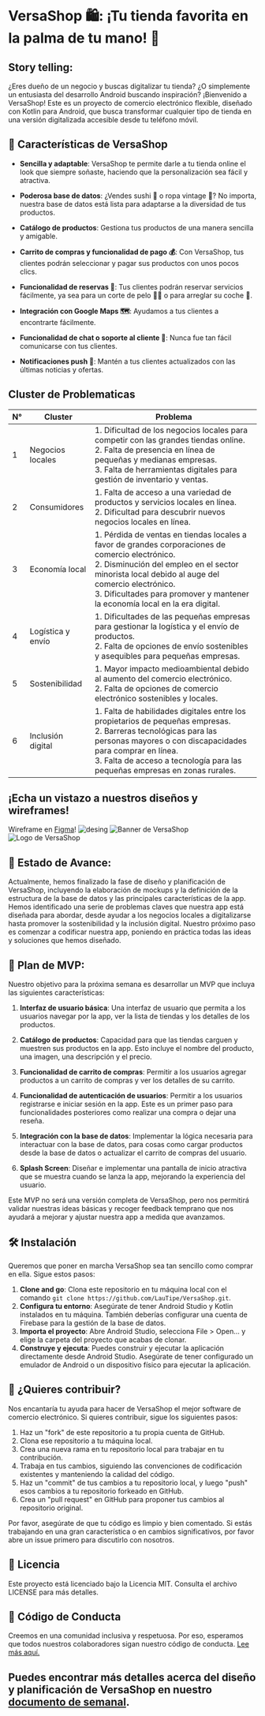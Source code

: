 # VersaShop 🛍️: ¡Tu tienda favorita en la palma de tu mano! 📱

## Story telling:
¿Eres dueño de un negocio y buscas digitalizar tu tienda? ¿O simplemente un entusiasta del desarrollo Android buscando inspiración? ¡Bienvenido a VersaShop! Este es un proyecto de comercio electrónico flexible, diseñado con Kotlin para Android, que busca transformar cualquier tipo de tienda en una versión digitalizada accesible desde tu teléfono móvil.

## 🎁 Características de VersaShop

- **Sencilla y adaptable**: VersaShop te permite darle a tu tienda online el look que siempre soñaste, haciendo que la personalización sea fácil y atractiva.

- **Poderosa base de datos**: ¿Vendes sushi 🍣 o ropa vintage 👗? No importa, nuestra base de datos está lista para adaptarse a la diversidad de tus productos.

- **Catálogo de productos**: Gestiona tus productos de una manera sencilla y amigable.

- **Carrito de compras y funcionalidad de pago 💰**: Con VersaShop, tus clientes podrán seleccionar y pagar sus productos con unos pocos clics.

- **Funcionalidad de reservas 📅**: Tus clientes podrán reservar servicios fácilmente, ya sea para un corte de pelo 💇‍♀️ o para arreglar su coche 🚗.

- **Integración con Google Maps 🗺️**: Ayudamos a tus clientes a encontrarte fácilmente.

- **Funcionalidad de chat o soporte al cliente 💬**: Nunca fue tan fácil comunicarse con tus clientes.

- **Notificaciones push 🔔**: Mantén a tus clientes actualizados con las últimas noticias y ofertas.


## Cluster de Problematicas 

| N° | Cluster  | Problema |
|----|--------------|-----------|
| 1  | Negocios locales | 1. Dificultad de los negocios locales para competir con las grandes tiendas online. <br> 2. Falta de presencia en línea de pequeñas y medianas empresas. <br> 3. Falta de herramientas digitales para gestión de inventario y ventas. |
| 2  | Consumidores | 1. Falta de acceso a una variedad de productos y servicios locales en línea. <br> 2. Dificultad para descubrir nuevos negocios locales en línea. |
| 3  | Economía local | 1. Pérdida de ventas en tiendas locales a favor de grandes corporaciones de comercio electrónico. <br> 2. Disminución del empleo en el sector minorista local debido al auge del comercio electrónico. <br> 3. Dificultades para promover y mantener la economía local en la era digital. |
| 4  | Logística y envío | 1. Dificultades de las pequeñas empresas para gestionar la logística y el envío de productos. <br> 2. Falta de opciones de envío sostenibles y asequibles para pequeñas empresas. |
| 5  | Sostenibilidad | 1. Mayor impacto medioambiental debido al aumento del comercio electrónico. <br> 2. Falta de opciones de comercio electrónico sostenibles y locales. |
| 6  | Inclusión digital | 1. Falta de habilidades digitales entre los propietarios de pequeñas empresas. <br> 2. Barreras tecnológicas para las personas mayores o con discapacidades para comprar en línea. <br> 3. Falta de acceso a tecnología para las pequeñas empresas en zonas rurales. |


## ¡Echa un vistazo a nuestros diseños y wireframes!  


Wireframe en [Figma](./desing.png)!
![desing](https://github.com/LauTIPE/VersaShop/assets/92493205/c81c5ad6-c487-4c05-805a-659d12e70a19)
![Banner de VersaShop](./Banner.png)
<img src="Logo.png" alt="Logo de VersaShop">

## 🚀 Estado de Avance:
Actualmente, hemos finalizado la fase de diseño y planificación de VersaShop, incluyendo la elaboración de mockups y la definición de la estructura de la base de datos y las principales características de la app. Hemos identificado una serie de problemas claves que nuestra app está diseñada para abordar, desde ayudar a los negocios locales a digitalizarse hasta promover la sostenibilidad y la inclusión digital. Nuestro próximo paso es comenzar a codificar nuestra app, poniendo en práctica todas las ideas y soluciones que hemos diseñado.

## 📆 Plan de MVP:

Nuestro objetivo para la próxima semana es desarrollar un MVP que incluya las siguientes características:

1. **Interfaz de usuario básica**: Una interfaz de usuario que permita a los usuarios navegar por la app, ver la lista de tiendas y los detalles de los productos.

2. **Catálogo de productos**: Capacidad para que las tiendas carguen y muestren sus productos en la app. Esto incluye el nombre del producto, una imagen, una descripción y el precio.

3. **Funcionalidad de carrito de compras**: Permitir a los usuarios agregar productos a un carrito de compras y ver los detalles de su carrito.

4. **Funcionalidad de autenticación de usuarios**: Permitir a los usuarios registrarse e iniciar sesión en la app. Este es un primer paso para funcionalidades posteriores como realizar una compra o dejar una reseña.

5. **Integración con la base de datos**: Implementar la lógica necesaria para interactuar con la base de datos, para cosas como cargar productos desde la base de datos o actualizar el carrito de compras del usuario.

6. **Splash Screen**: Diseñar e implementar una pantalla de inicio atractiva que se muestra cuando se lanza la app, mejorando la experiencia del usuario.

Este MVP no será una versión completa de VersaShop, pero nos permitirá validar nuestras ideas básicas y recoger feedback temprano que nos ayudará a mejorar y ajustar nuestra app a medida que avanzamos.



## 🛠️ Instalación
Queremos que poner en marcha VersaShop sea tan sencillo como comprar en ella. Sigue estos pasos:

1. **Clone and go**: Clona este repositorio en tu máquina local con el comando `git clone https://github.com/LauTipe/VersaShop.git`.
2. **Configura tu entorno**: Asegúrate de tener Android Studio y Kotlin instalados en tu máquina. También deberías configurar una cuenta de Firebase para la gestión de la base de datos.
3. **Importa el proyecto**: Abre Android Studio, selecciona File > Open... y elige la carpeta del proyecto que acabas de clonar.
4. **Construye y ejecuta**: Puedes construir y ejecutar la aplicación directamente desde Android Studio. Asegúrate de tener configurado un emulador de Android o un dispositivo físico para ejecutar la aplicación.

## 🤝 ¿Quieres contribuir?
Nos encantaría tu ayuda para hacer de VersaShop el mejor software de comercio electrónico. Si quieres contribuir, sigue los siguientes pasos:

1. Haz un "fork" de este repositorio a tu propia cuenta de GitHub.
2. Clona ese repositorio a tu máquina local.
3. Crea una nueva rama en tu repositorio local para trabajar en tu contribución.
4. Trabaja en tus cambios, siguiendo las convenciones de codificación existentes y manteniendo la calidad del código.
5. Haz un "commit" de tus cambios a tu repositorio local, y luego "push" esos cambios a tu repositorio forkeado en GitHub.
6. Crea un "pull request" en GitHub para proponer tus cambios al repositorio original.

Por favor, asegúrate de que tu código es limpio y bien comentado. Si estás trabajando en una gran característica o en cambios significativos, por favor abre un issue primero para discutirlo con nosotros.

## 📃 Licencia
Este proyecto está licenciado bajo la Licencia MIT. Consulta el archivo LICENSE para más detalles.

## 🤝 Código de Conducta
Creemos en una comunidad inclusiva y respetuosa. Por eso, esperamos que todos nuestros colaboradores sigan nuestro código de conducta. [Lee más aquí.](https://www.contributor-covenant.org/version/1/4/code-of-conduct.html)

## Puedes encontrar más detalles acerca del diseño y planificación de VersaShop en nuestro [documento de semanal](VersaShop.pdf).

